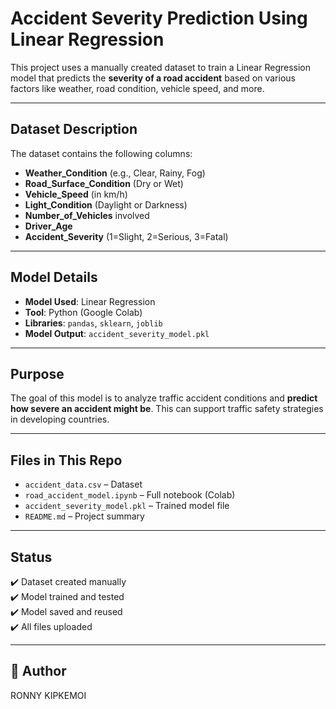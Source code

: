 # Accident Severity Prediction Using Linear Regression

This project uses a manually created dataset to train a Linear Regression model that predicts the **severity of a road accident** based on various factors like weather, road condition, vehicle speed, and more.

---

##  Dataset Description

The dataset contains the following columns:
- **Weather_Condition** (e.g., Clear, Rainy, Fog)
- **Road_Surface_Condition** (Dry or Wet)
- **Vehicle_Speed** (in km/h)
- **Light_Condition** (Daylight or Darkness)
- **Number_of_Vehicles** involved
- **Driver_Age**
- **Accident_Severity** (1=Slight, 2=Serious, 3=Fatal)

---

##  Model Details

- **Model Used**: Linear Regression
- **Tool**: Python (Google Colab)
- **Libraries**: `pandas`, `sklearn`, `joblib`
- **Model Output**: `accident_severity_model.pkl`

---

## Purpose

The goal of this model is to analyze traffic accident conditions and **predict how severe an accident might be**. This can support traffic safety strategies in developing countries.

---

##  Files in This Repo

- `accident_data.csv` – Dataset
- `road_accident_model.ipynb` – Full notebook (Colab)
- `accident_severity_model.pkl` – Trained model file
- `README.md` – Project summary

---

##  Status

✔️ Dataset created manually  
✔️ Model trained and tested  
✔️ Model saved and reused  
✔️ All files uploaded

---

## 📌 Author

RONNY KIPKEMOI
